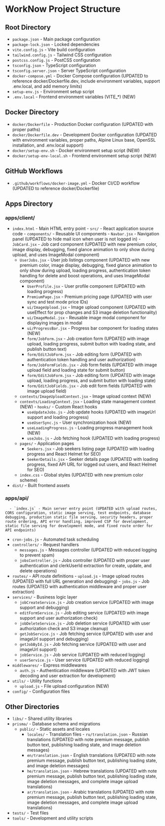 # WorkNow Project Structure

## Root Directory
- `package.json` - Main package configuration
- `package-lock.json` - Locked dependencies
- `vite.config.js` - Vite build configuration
- `tailwind.config.js` - Tailwind CSS configuration
- `postcss.config.js` - PostCSS configuration
- `tsconfig.json` - TypeScript configuration
- `tsconfig.server.json` - Server TypeScript configuration
- `docker-compose.yml` - Docker Compose configuration (UPDATED to reference docker/Dockerfile.dev, include environment variables, support .env.local, and add memory limits)
- `setup-env.js` - Environment setup script
- `.env.local` - Frontend environment variables (VITE_*) (NEW)

## Docker Directory
- `docker/Dockerfile` - Production Docker configuration (UPDATED with proper paths)
- `docker/Dockerfile.dev` - Development Docker configuration (UPDATED with environment variables, proper paths, Alpine Linux base, OpenSSL installation, and .env.local support)
- `docker/setup-env.sh` - Docker environment setup script (NEW)
- `docker/setup-env-local.sh` - Frontend environment setup script (NEW)

## GitHub Workflows
- `.github/workflows/docker-image.yml` - Docker CI/CD workflow (UPDATED to reference docker/Dockerfile)

## Apps Directory
### apps/client/
- `index.html` - Main HTML entry point
      - `src/` - React application source code
      - `components/` - Reusable UI components
          - `Navbar.jsx` - Navigation panel (UPDATED to hide mail icon when user is not logged in)
          - `JobCard.jsx` - Job card component (UPDATED with new premium color, image display, debugging, fixed glance animation to only show during upload, and uses ImageModal component)
    - `UserJobs.jsx` - User job listings component (UPDATED with new premium color, image display, debugging, fixed glance animation to only show during upload, loading progress, authentication token handling for delete and boost operations, and uses ImageModal component)
      - `UserProfile.jsx` - User profile component (UPDATED with loading progress)
      - `PremiumPage.jsx` - Premium pricing page (UPDATED with user sync and test mode price IDs)
      - `ui/ImageUpload.jsx` - Image upload component (UPDATED with useEffect for prop changes and S3 image deletion functionality)
      - `ui/ImageModal.jsx` - Reusable image modal component for displaying images in modal
      - `ui/ProgressBar.jsx` - Progress bar component for loading states (NEW)
      - `form/JobForm.jsx` - Job creation form (UPDATED with image upload, loading progress, submit button with loading state, and publish button text)
      - `form/EditJobForm.jsx` - Job editing form (UPDATED with authentication token handling and user authorization)
      - `form/JobFormFields.jsx` - Job form fields (UPDATED with image upload field and loading state for submit button)
      - `form/EditJobForm.jsx` - Job editing form (UPDATED with image upload, loading progress, and submit button with loading state)
      - `form/EditJobFields.jsx` - Job edit form fields (UPDATED with image upload field)
    - `contexts/ImageUploadContext.jsx` - Image upload context (NEW)
    - `contexts/LoadingContext.jsx` - Loading state management context (NEW)
          - `hooks/` - Custom React hooks
        - `useUpdateJobs.js` - Job update hooks (UPDATED with imageUrl support and loading progress)
        - `useUserSync.js` - User synchronization hook (NEW)
        - `useLoadingProgress.js` - Loading progress management hook (NEW)
        - `useJobs.js` - Job fetching hook (UPDATED with loading progress)
    - `pages/` - Application pages
      - `Seekers.jsx` - Job seekers listing page (UPDATED with loading progress and React Helmet for SEO)
      - `SeekerDetails.jsx` - Seeker details page (UPDATED with loading progress, fixed API URL for logged out users, and React Helmet for SEO)
    - `index.css` - Global styles (UPDATED with new premium color scheme)
- `dist/` - Built frontend assets

### apps/api/
      - `index.js` - Main server entry point (UPDATED with upload routes, CORS configuration, static image serving, test endpoints, database debugging, production static file serving, security headers, proper route ordering, API error handling, improved CSP for development, static file serving for development mode, and fixed route order for API endpoints)
- `cron-jobs.js` - Automated task scheduling
- `controllers/` - Request handlers
  - `messages.js` - Messages controller (UPDATED with reduced logging to prevent spam)
  - `jobsController.js` - Jobs controller (UPDATED with proper user authentication and clerkUserId extraction for create, update, and delete operations)
- `routes/` - API route definitions
        - `upload.js` - Image upload routes (UPDATED with full URL generation and debugging)
        - `jobs.js` - Job routes (UPDATED with authentication middleware and proper user extraction)
- `services/` - Business logic layer
  - `jobCreateService.js` - Job creation service (UPDATED with image support and debugging)
  - `editFormService.js` - Job editing service (UPDATED with image support and user authorization check)
  - `jobDeleteService.js` - Job deletion service (UPDATED with user authorization check and S3 image cleanup)
  - `getJobService.js` - Job fetching service (UPDATED with user and imageUrl support and debugging)
  - `getJobById.js` - Job fetching service (UPDATED with user and imageUrl support)
  - `jobService.js` - Job service (UPDATED with reduced logging)
  - `userService.js` - User service (UPDATED with reduced logging)
- `middlewares/` - Express middlewares
  - `auth.js` - Authentication middleware (UPDATED with JWT token decoding and user extraction for development)
- `utils/` - Utility functions
  - `upload.js` - File upload configuration (NEW)
- `config/` - Configuration files

## Other Directories
- `libs/` - Shared utility libraries
- `prisma/` - Database schema and migrations
  - `public/` - Static assets and locales
    - `locales/` - Translation files
          - `ru/translation.json` - Russian translations (UPDATED with note premium message, publish button text, publishing loading state, and image deletion messages)
    - `en/translation.json` - English translations (UPDATED with note premium message, publish button text, publishing loading state, and image deletion messages)
    - `he/translation.json` - Hebrew translations (UPDATED with note premium message, publish button text, publishing loading state, image deletion messages, and complete image upload translations)
    - `ar/translation.json` - Arabic translations (UPDATED with note premium message, publish button text, publishing loading state, image deletion messages, and complete image upload translations)
- `tests/` - Test files
- `tools/` - Development and utility scripts 